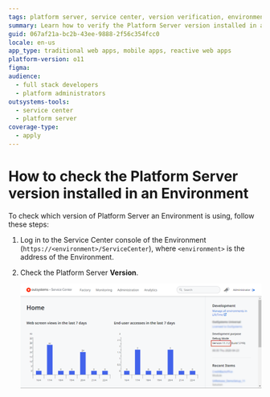 ```yaml
---
tags: platform server, service center, version verification, environment management, outsystems platform
summary: Learn how to verify the Platform Server version installed in an OutSystems 11 (O11) environment using the Service Center console.
guid: 067af21a-bc2b-43ee-9888-2f56c354fcc0
locale: en-us
app_type: traditional web apps, mobile apps, reactive web apps
platform-version: o11
figma:
audience:
  - full stack developers
  - platform administrators
outsystems-tools:
  - service center
  - platform server
coverage-type:
  - apply
---
```


# How to check the Platform Server version installed in an Environment

To check which version of Platform Server an Environment is using, follow these steps:

1. Log in to the Service Center console of the Environment (`https://<environment>/ServiceCenter`), where `<environment>` is the address of the Environment.

1. Check the Platform Server **Version**.

    ![Screenshot showing where to check the Platform Server version in the Service Center console](images/check-platform-server-version-sc.png "Service Center Platform Server Version")
